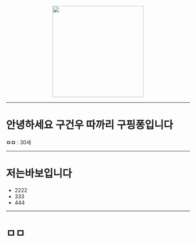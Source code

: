 <p align="center">
  <img src="" width="250" height="250">
</p>

----------------

# 안녕하세요 구건우 따까리 구핑퐁입니다

**ㅁㅁ** : 30세

--------------------

# 저는바보입니다

- 2222
- 333
- 444

----------

# ㅁㅁ
